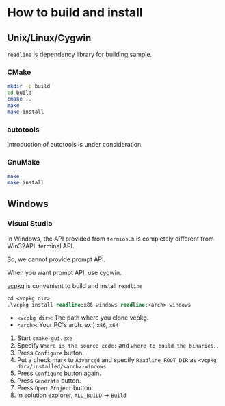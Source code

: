 # How to build and install

## Unix/Linux/Cygwin

`readline` is dependency library for building sample.

### CMake

```bash
mkdir -p build
cd build
cmake ..
make
make install
```

### autotools

Introduction of autotools is under consideration.

### GnuMake

```bash
make
make install
```

## Windows

### Visual Studio

In Windows, the API provided from `termios.h` is completely different from Win32API' terminal API.

So, we cannot provide prompt API.

When you want prompt API, use cygwin.

[vcpkg](https://github.com/Microsoft/vcpkg) is convenient to build and install `readline`

```ps
cd <vcpkg dir>
.\vcpkg install readline:x86-windows readline:<arch>-windows
```

* `<vcpkg dir>`: The path where you clone vcpkg.
* `<arch>`: Your PC's arch. ex.) `x86`, `x64`

1. Start `cmake-gui.exe`
2. Specify `Where is the source code:` and `where to build the binaries:`.
3. Press `Configure` button.
4. Put a check mark to `Advanced` and specify `Readline_ROOT_DIR` as `<vcpkg dir>/installed/<arch>-windows`
5. Press `Configure` button again.
6. Press `Generate` button.
7. Press `Open Project` button.
8. In solution explorer, `ALL_BUILD` -> `Build`
